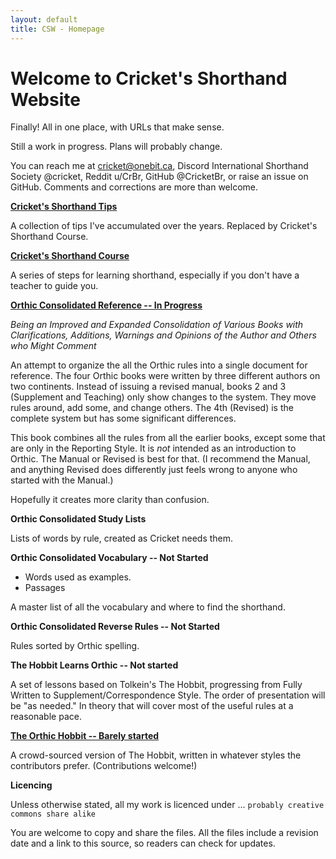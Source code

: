 ```yaml
---
layout: default
title: CSW - Homepage
---
```


# Welcome to Cricket's Shorthand Website

Finally! All in one place, with URLs that make sense.

Still a work in progress. Plans will probably change.

You can reach me at cricket@onebit.ca, Discord International Shorthand Society @cricket, Reddit u/CrBr, GitHub @CricketBr, or raise an issue on GitHub. Comments and corrections are more than welcome.

**[Cricket's Shorthand Tips](cr-shorthand-tips.md)**

A collection of tips I've accumulated over the years. Replaced by Cricket's Shorthand Course.

**[Cricket's Shorthand Course](cr-shorthand-course.md)**

A series of steps for learning shorthand, especially if you don't have a teacher to guide you.

**[Orthic Consolidated Reference  -- In Progress](orth-cnsl-ref.md)**   

*Being an Improved and Expanded Consolidation of Various Books with Clarifications, Additions, Warnings and Opinions of the Author and Others who Might Comment*

An attempt to organize the all the Orthic rules into a single document for reference. The four Orthic books were written by three different authors on two continents. Instead of issuing a revised manual, books 2 and 3 (Supplement and Teaching) only show changes to the system. They move rules around, add some, and change others. The 4th (Revised) is the complete system but has some significant differences.

This book combines all the rules from all the earlier books, except some that are only in the Reporting Style. It is *not* intended as an introduction to Orthic. The Manual or Revised is best for that. (I recommend the Manual, and anything Revised does differently just feels wrong to anyone who started with the Manual.)

Hopefully it creates more clarity than confusion.

**Orthic Consolidated Study Lists**

Lists of words by rule, created as Cricket needs them.

**Orthic Consolidated Vocabulary -- Not Started**
* Words used as examples.
* Passages

A master list of all the vocabulary and where to find the shorthand.

**Orthic Consolidated Reverse Rules -- Not Started**

Rules sorted by Orthic spelling.

**The Hobbit Learns Orthic -- Not started**

A set of lessons based on Tolkein's The Hobbit, progressing from Fully Written to Supplement/Correspondence Style. The order of presentation will be "as needed." In theory that will cover most of the useful rules at a reasonable pace.

**[The Orthic Hobbit -- Barely started](orth-hobbit.md)**

A crowd-sourced version of The Hobbit, written in whatever styles the contributors prefer. (Contributions welcome!)

**Licencing**

Unless otherwise stated, all my work is licenced under ...
``` probably creative commons share alike ```

You are welcome to copy and share the files. All the files include a revision date and a link to this source, so readers can check for updates.



